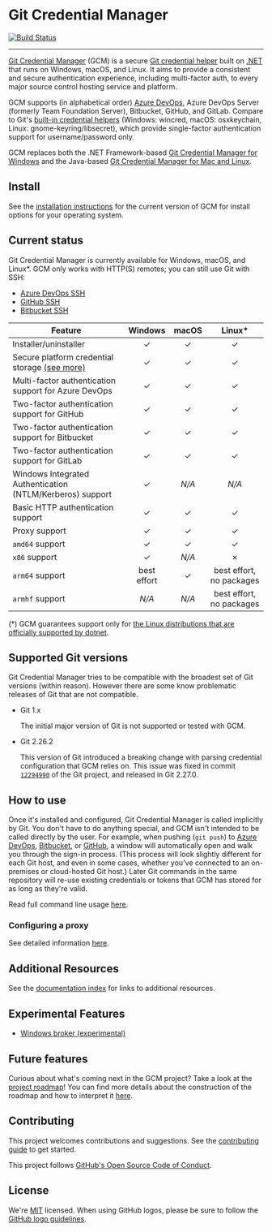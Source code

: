 # Git Credential Manager

[![Build Status][build-status-badge]][workflow-status]

---

[Git Credential Manager][gcm] (GCM) is a secure
[Git credential helper][git-credential-helper] built on [.NET][dotnet] that runs
on Windows, macOS, and Linux. It aims to provide a consistent and secure
authentication experience, including multi-factor auth, to every major source
control hosting service and platform.

GCM supports (in alphabetical order) [Azure DevOps][azure-devops], Azure DevOps
Server (formerly Team Foundation Server), Bitbucket, GitHub, and GitLab.
Compare to Git's [built-in credential helpers][git-tools-credential-storage]
(Windows: wincred, macOS: osxkeychain, Linux: gnome-keyring/libsecret), which
provide single-factor authentication support for username/password only.

GCM replaces both the .NET Framework-based
[Git Credential Manager for Windows][gcm-for-windows] and the Java-based
[Git Credential Manager for Mac and Linux][gcm-for-mac-and-linux].

## Install

See the [installation instructions][install] for the current version of GCM for
install options for your operating system.

## Current status

Git Credential Manager is currently available for Windows, macOS, and Linux\*.
GCM only works with HTTP(S) remotes; you can still use Git with SSH:

- [Azure DevOps SSH][azure-devops-ssh]
- [GitHub SSH][github-ssh]
- [Bitbucket SSH][bitbucket-ssh]

| Feature                                                         |   Windows   |  macOS   |         Linux\*          |
| --------------------------------------------------------------- | :---------: | :------: | :----------------------: |
| Installer/uninstaller                                           |  &#10003;   | &#10003; |         &#10003;         |
| Secure platform credential storage [(see more)][gcm-credstores] |  &#10003;   | &#10003; |         &#10003;         |
| Multi-factor authentication support for Azure DevOps            |  &#10003;   | &#10003; |         &#10003;         |
| Two-factor authentication support for GitHub                    |  &#10003;   | &#10003; |         &#10003;         |
| Two-factor authentication support for Bitbucket                 |  &#10003;   | &#10003; |         &#10003;         |
| Two-factor authentication support for GitLab                    |  &#10003;   | &#10003; |         &#10003;         |
| Windows Integrated Authentication (NTLM/Kerberos) support       |  &#10003;   |  _N/A_   |          _N/A_           |
| Basic HTTP authentication support                               |  &#10003;   | &#10003; |         &#10003;         |
| Proxy support                                                   |  &#10003;   | &#10003; |         &#10003;         |
| `amd64` support                                                 |  &#10003;   | &#10003; |         &#10003;         |
| `x86` support                                                   |  &#10003;   |  _N/A_   |         &#10007;         |
| `arm64` support                                                 | best effort | &#10003; | best effort, no packages |
| `armhf` support                                                 |    _N/A_    |  _N/A_   | best effort, no packages |

(\*) GCM guarantees support only for [the Linux distributions that are officially
supported by dotnet][dotnet-distributions].

## Supported Git versions

Git Credential Manager tries to be compatible with the broadest set of Git
versions (within reason). However there are some know problematic releases of
Git that are not compatible.

- Git 1.x

  The initial major version of Git is not supported or tested with GCM.

- Git 2.26.2

  This version of Git introduced a breaking change with parsing credential
  configuration that GCM relies on. This issue was fixed in commit
  [`12294990`][gcm-commit-12294990] of the Git project, and released in Git
  2.27.0.

## How to use

Once it's installed and configured, Git Credential Manager is called implicitly
by Git. You don't have to do anything special, and GCM isn't intended to be
called directly by the user. For example, when pushing (`git push`) to
[Azure DevOps][azure-devops], [Bitbucket][bitbucket], or [GitHub][github], a
window will automatically open and walk you through the sign-in process. (This
process will look slightly different for each Git host, and even in some cases,
whether you've connected to an on-premises or cloud-hosted Git host.) Later Git
commands in the same repository will re-use existing credentials or tokens that
GCM has stored for as long as they're valid.

Read full command line usage [here][gcm-usage].

### Configuring a proxy

See detailed information [here][gcm-http-proxy].

## Additional Resources

See the [documentation index][docs-index] for links to additional resources.

## Experimental Features

- [Windows broker (experimental)][gcm-windows-broker]

## Future features

Curious about what's coming next in the GCM project? Take a look at the [project
roadmap][roadmap]! You can find more details about the construction of the
roadmap and how to interpret it [here][roadmap-announcement].

## Contributing

This project welcomes contributions and suggestions.
See the [contributing guide][gcm-contributing] to get started.

This project follows [GitHub's Open Source Code of Conduct][gcm-coc].

## License

We're [MIT][gcm-license] licensed.
When using GitHub logos, please be sure to follow the
[GitHub logo guidelines][github-logos].

[azure-devops]: https://azure.microsoft.com/en-us/products/devops
[azure-devops-ssh]: https://docs.microsoft.com/en-us/azure/devops/repos/git/use-ssh-keys-to-authenticate?view=azure-devops
[bitbucket]: https://bitbucket.org
[bitbucket-ssh]: https://confluence.atlassian.com/bitbucket/ssh-keys-935365775.html
[build-status-badge]: https://github.com/git-ecosystem/git-credential-manager/actions/workflows/continuous-integration.yml/badge.svg
[docs-index]: https://github.com/git-ecosystem/git-credential-manager/blob/release/docs/README.md
[dotnet]: https://dotnet.microsoft.com
[dotnet-distributions]: https://learn.microsoft.com/en-us/dotnet/core/install/linux
[git-credential-helper]: https://git-scm.com/docs/gitcredentials
[gcm]: https://github.com/git-ecosystem/git-credential-manager
[gcm-coc]: CODE_OF_CONDUCT.md
[gcm-commit-12294990]: https://github.com/git/git/commit/12294990c90e043862be9eb7eb22c3784b526340
[gcm-contributing]: CONTRIBUTING.md
[gcm-credstores]: https://github.com/git-ecosystem/git-credential-manager/blob/release/docs/credstores.md
[gcm-for-mac-and-linux]: https://github.com/microsoft/Git-Credential-Manager-for-Mac-and-Linux
[gcm-for-windows]: https://github.com/microsoft/Git-Credential-Manager-for-Windows
[gcm-http-proxy]: https://github.com/git-ecosystem/git-credential-manager/blob/release/docs/netconfig.md#http-proxy
[gcm-license]: LICENSE
[gcm-usage]: https://github.com/git-ecosystem/git-credential-manager/blob/release/docs/usage.md
[gcm-windows-broker]: https://github.com/git-ecosystem/git-credential-manager/blob/release/docs/windows-broker.md
[git-tools-credential-storage]: https://git-scm.com/book/en/v2/Git-Tools-Credential-Storage
[github]: https://github.com
[github-ssh]: https://help.github.com/en/articles/connecting-to-github-with-ssh
[github-logos]: https://github.com/logos
[install]: https://github.com/git-ecosystem/git-credential-manager/blob/release/docs/install.md
[ms-package-repos]: https://packages.microsoft.com/repos/
[roadmap]: https://github.com/git-ecosystem/git-credential-manager/milestones?direction=desc&sort=due_date&state=open
[roadmap-announcement]: https://github.com/git-ecosystem/git-credential-manager/discussions/1203
[workflow-status]: https://github.com/git-ecosystem/git-credential-manager/actions/workflows/continuous-integration.yml
